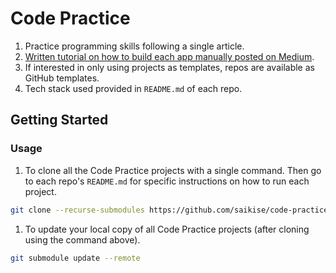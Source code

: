 # Code Practice

1. Practice programming skills following a single article.
1. [Written tutorial on how to build each app manually posted on Medium](https://medium.com/@saikise/list/code-practice-780f4532716a).
1. If interested in only using projects as templates, repos are available as GitHub templates.
1. Tech stack used provided in `README.md` of each repo.

## Getting Started

### Usage

1. To clone all the Code Practice projects with a single command. Then go to each repo's `README.md` for specific instructions on how to run each project.

```bash
git clone --recurse-submodules https://github.com/saikise/code-practice.git
```

1. To update your local copy of all Code Practice projects (after cloning using the command above).

```bash
git submodule update --remote
```
